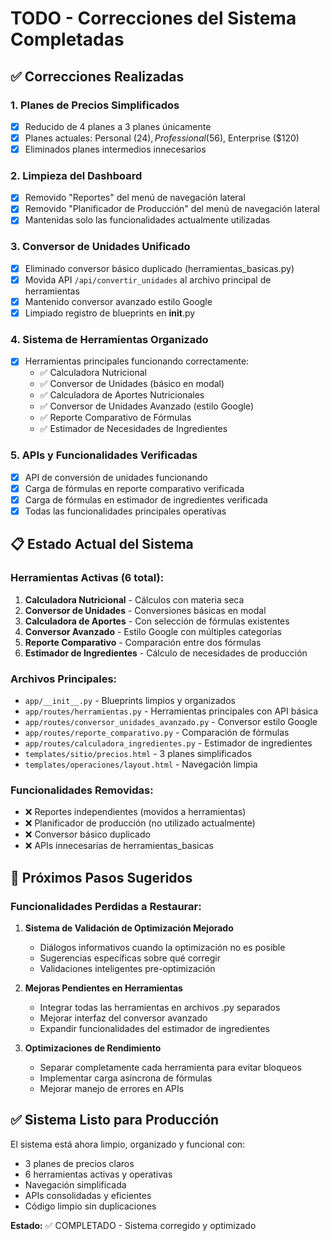# TODO - Correcciones del Sistema Completadas

## ✅ Correcciones Realizadas

### 1. Planes de Precios Simplificados
- [x] Reducido de 4 planes a 3 planes únicamente
- [x] Planes actuales: Personal ($24), Professional ($56), Enterprise ($120)
- [x] Eliminados planes intermedios innecesarios

### 2. Limpieza del Dashboard
- [x] Removido "Reportes" del menú de navegación lateral
- [x] Removido "Planificador de Producción" del menú de navegación lateral
- [x] Mantenidas solo las funcionalidades actualmente utilizadas

### 3. Conversor de Unidades Unificado
- [x] Eliminado conversor básico duplicado (herramientas_basicas.py)
- [x] Movida API `/api/convertir_unidades` al archivo principal de herramientas
- [x] Mantenido conversor avanzado estilo Google
- [x] Limpiado registro de blueprints en __init__.py

### 4. Sistema de Herramientas Organizado
- [x] Herramientas principales funcionando correctamente:
  - ✅ Calculadora Nutricional
  - ✅ Conversor de Unidades (básico en modal)
  - ✅ Calculadora de Aportes Nutricionales
  - ✅ Conversor de Unidades Avanzado (estilo Google)
  - ✅ Reporte Comparativo de Fórmulas
  - ✅ Estimador de Necesidades de Ingredientes

### 5. APIs y Funcionalidades Verificadas
- [x] API de conversión de unidades funcionando
- [x] Carga de fórmulas en reporte comparativo verificada
- [x] Carga de fórmulas en estimador de ingredientes verificada
- [x] Todas las funcionalidades principales operativas

## 📋 Estado Actual del Sistema

### Herramientas Activas (6 total):
1. **Calculadora Nutricional** - Cálculos con materia seca
2. **Conversor de Unidades** - Conversiones básicas en modal
3. **Calculadora de Aportes** - Con selección de fórmulas existentes
4. **Conversor Avanzado** - Estilo Google con múltiples categorías
5. **Reporte Comparativo** - Comparación entre dos fórmulas
6. **Estimador de Ingredientes** - Cálculo de necesidades de producción

### Archivos Principales:
- `app/__init__.py` - Blueprints limpios y organizados
- `app/routes/herramientas.py` - Herramientas principales con API básica
- `app/routes/conversor_unidades_avanzado.py` - Conversor estilo Google
- `app/routes/reporte_comparativo.py` - Comparación de fórmulas
- `app/routes/calculadora_ingredientes.py` - Estimador de ingredientes
- `templates/sitio/precios.html` - 3 planes simplificados
- `templates/operaciones/layout.html` - Navegación limpia

### Funcionalidades Removidas:
- ❌ Reportes independientes (movidos a herramientas)
- ❌ Planificador de producción (no utilizado actualmente)
- ❌ Conversor básico duplicado
- ❌ APIs innecesarias de herramientas_basicas

## 🎯 Próximos Pasos Sugeridos

### Funcionalidades Perdidas a Restaurar:
1. **Sistema de Validación de Optimización Mejorado**
   - Diálogos informativos cuando la optimización no es posible
   - Sugerencias específicas sobre qué corregir
   - Validaciones inteligentes pre-optimización

2. **Mejoras Pendientes en Herramientas**
   - Integrar todas las herramientas en archivos .py separados
   - Mejorar interfaz del conversor avanzado
   - Expandir funcionalidades del estimador de ingredientes

3. **Optimizaciones de Rendimiento**
   - Separar completamente cada herramienta para evitar bloqueos
   - Implementar carga asíncrona de fórmulas
   - Mejorar manejo de errores en APIs

## ✅ Sistema Listo para Producción

El sistema está ahora limpio, organizado y funcional con:
- 3 planes de precios claros
- 6 herramientas activas y operativas
- Navegación simplificada
- APIs consolidadas y eficientes
- Código limpio sin duplicaciones

**Estado:** ✅ COMPLETADO - Sistema corregido y optimizado
